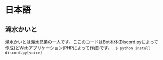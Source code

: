 # 日本語
## 滝水かいと
滝水かいとは滝水兄弟の一人です。ここのコードはBot本体(Discord.pyによって作成)とWebアプリケーション(PHPによって作成)です。
``` $ python install discord.py[voice]```